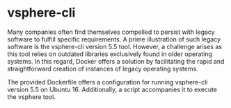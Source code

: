 # vsphere-cli

Many companies often find themselves compelled to persist with legacy software to fulfill specific requirements. A prime illustration of such legacy software is the vsphere-cli version 5.5 tool. However, a challenge arises as this tool relies on outdated libraries exclusively found in older operating systems. In this regard, Docker offers a solution by facilitating the rapid and straightforward creation of instances of legacy operating systems.

The provided Dockerfile offers a configuration for running vsphere-cli version 5.5 on Ubuntu 16. Additionally, a script accompanies it to execute the vsphere tool.

